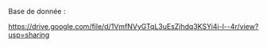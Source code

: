 Base de donnée : 

https://drive.google.com/file/d/1VmfNVyGTqL3uEsZjhdq3KSYi4i-l--4r/view?usp=sharing
